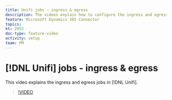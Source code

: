 ```yaml
---
title: Unifi jobs - ingress & egress
description: The videos explain how to configure the ingress and egress jobs in Unifi for the Microsoft Dynamics 365 Connector.  
feature: Microsoft Dynamics 365 Connector   
topics: 
kt: 2952
doc-type: feature-video
activity: setup
team: PM
---
```


# [!DNL Unifi] jobs - ingress & egress

This video explains the ingress and egress jobs in [!DNL Unifi].

>[!VIDEO](https://video.tv.adobe.com/v/27396?quality=12)
